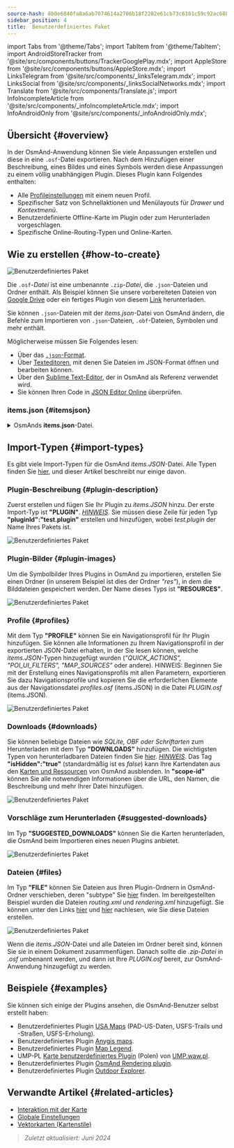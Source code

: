 ```yaml
---
source-hash: 8b0e6840fa8a6ab7074614a2706b18f2202e61cb73c6101c59c92ac68b75cc73
sidebar_position: 4
title:  Benutzerdefiniertes Paket
---
```

import Tabs from '@theme/Tabs';
import TabItem from '@theme/TabItem';
import AndroidStoreTracker from '@site/src/components/buttons/TrackerGooglePlay.mdx';
import AppleStore from '@site/src/components/buttons/AppleStore.mdx';
import LinksTelegram from '@site/src/components/_linksTelegram.mdx';
import LinksSocial from '@site/src/components/_linksSocialNetworks.mdx';
import Translate from '@site/src/components/Translate.js';
import InfoIncompleteArticle from '@site/src/components/_infoIncompleteArticle.mdx';
import InfoAndroidOnly from '@site/src/components/_infoAndroidOnly.mdx';



## Übersicht {#overview}

In der OsmAnd-Anwendung können Sie viele Anpassungen erstellen und diese in eine `.osf`-Datei exportieren. Nach dem Hinzufügen einer Beschreibung, eines Bildes und eines Symbols werden diese Anpassungen zu einem völlig unabhängigen Plugin. Dieses Plugin kann Folgendes enthalten:

- Alle [Profileinstellungen](../personal/profiles.md) mit einem neuen Profil.
- Spezifischer Satz von Schnellaktionen und Menülayouts für *Drawer* und *Kontextmenü*.
- Benutzerdefinierte Offline-Karte im Plugin oder zum Herunterladen vorgeschlagen.
- Spezifische Online-Routing-Typen und Online-Karten.


## Wie zu erstellen {#how-to-create}

![Benutzerdefiniertes Paket](@site/static/img/plugins/custom/1.jpg)

Die `.osf`-*Datei* ist eine umbenannte `.zip`-*Datei*, die `.json`-Dateien und Ordner enthält. Als Beispiel können Sie unsere vorbereiteten Dateien von [Google Drive](https://drive.google.com/drive/folders/1wDPGThkdRi9_3UrCKROgt49qi-1gM6jk?usp=sharing) oder ein fertiges Plugin von diesem [Link](https://drive.google.com/open?id=1efZ01uAIL27aTQLLoTl8KYH-ts_WSRSe) herunterladen.

Sie können `.json`-Dateien mit der *items.json*-Datei von OsmAnd ändern, die Befehle zum Importieren von `.json`-Dateien, `.obf`-Dateien, Symbolen und mehr enthält.

Möglicherweise müssen Sie Folgendes lesen:

- Über das [`.json`-Format](https://en.wikipedia.org/wiki/JSON).
- Über [Texteditoren](https://en.wikipedia.org/wiki/List_of_text_editors), mit denen Sie Dateien im JSON-Format öffnen und bearbeiten können.
- Über den [Sublime Text-Editor](https://en.wikipedia.org/wiki/Sublime_Text), der in OsmAnd als Referenz verwendet wird.
- Sie können Ihren Code in [JSON Editor Online](https://jsoneditoronline.org/) überprüfen.


### items.json {#itemsjson}

<details>
<summary> OsmAnds <b>items.json</b>-Datei. </summary>

```
{
   "version":1,
   "items":[

      {
         "type":"PLUGIN",
         "pluginId":"test.plugin",
         "version" : 1,
         "icon": {
             "" : "@plugin-id.png"

         },
         "image": {
             "" :"@plugin-image.webp"
         },
         "name":{
            "":"Test Plugin",
            "ru":"Test Plugin: RU language"
         },
         "description":{
            "":"This package is a test package and displays test information.",
            "ru":"This package is a test package and displays test information. RU language."
         }
      },

      {
         "type":"RESOURCES",
         "pluginId":"test.plugin",
         "file":"res"
      },


      {
         "type":"DOWNLOADS",
         "pluginId":"test.plugin",
         "items":[
            {
               "path":"test",
               "name":{
                  "":"My offline maps",
                  "ru":"RU: My offline maps"
               },
               "icon":{
                  "":"ic_world_globe_dark"
               },
               "header-color":"#002E64",
               "description":{
                  "text":{
                     "":"This package is a collection of online and offline map sources of various types.",
                     "ru":"RU: This package is a collection of online and offline map sources of various types."
                  },
                  "button":[
                     {
                        "":"Telegram chat OsmAnd",
                        "url":"https:\/\/t.me\/OsmAndMaps"
                     }
                  ]
               }
            },
            {
               "scope-id":"offline-maps",
               "path":"test/Waterway",
               "header-color":"#002E64",
               "name":{
                  "":"Waterway",
                  "ru":"RU: waterway"
               },
               "icon":{
                  "":"ic_world_globe_dark"
               },
               "items":[
                  {
                     "name":{
                        "":"Offline Waterway map SA",
                        "ru":"RU: Offline Waterway map SA"
                     },
                     "filename":"waterway.obf.zip",
                     "type":"map",
                     "isHidden":"true",
                     "timestamp":1582994500,
                     "containerSize":28195301,
                     "contentSize":28195301,
                     "description":{
                        "text":{
                           "":"Zoom min: 0<br />Zoom max: 19<br />Countries: SA",
                           "ru":"RU: Zoom min: 0<br />Zoom max: 19<br />Countries: SA"
                        },
                        "image":[
                           "https://drive.google.com/uc?id=16HjUHsSWNgeQI0bmuup9ohpyrg6rWkHH&export=download"
                        ]
                     },
                     "downloadurl":"https://drive.google.com/uc?id=10iP2VZexHtHC0QLhACZ1QoEy-duNN5Wg&export=download",
                     "firstsubname":{
                        "":"Waterway",
                        "ru":"RU: Waterway"
                     },
                     "secondsubname":{
                        "":"",
                        "ru":""
                     }
                }
           ]
        }]
    },

      {
         "type":"PROFILE",
         "pluginId":"test.plugin",
         "file":"bicycle_test.json",
         "appMode":{
            "iconColor":"RED",
            "iconName":"ic_action_motorcycle_dark",
            "locIcon":"BENTLEY",
            "navIcon":"BENTLEY",
            "order":32,
            "parent":"bicycle",
            "stringKey":"bicycle_test",
            "userProfileName" : "Test Prof"
         },
         "prefs" : {
            "drawer_logo": { "" : "@logo.png"},
            "drawer_url" : { "" : "https://osmand.net"},
            "drawer_items" : { "hidden" : ["dashboard"], "order" : ["map_markers", "my_places", "search"] },
            "context_menu_items" : {},
            "configure_map_items" : {},
            "route_service":"OSMAND",
            "renderer":"test-rendering.render.xml",
            "routing_profile":"routing-test.xml/test-car"
        }
      },

      {
         "type":"FILE",
         "pluginId":"test.plugin",
         "subtype" : "rendering_style",
         "file":"\/rendering\/test-rendering.render.xml"
      },

      {
         "type":"FILE",
         "pluginId":"test.plugin",
         "subtype" : "routing_config",
         "file":"\/routing\/routing-test.xml"
      },

      {
         "type":"SUGGESTED_DOWNLOADS",
         "pluginId":"test.plugin",
         "comment-1" : "search-type are latlon (closest by latlon), worldregion (by boundaries if name matches worldRegion downloadName as we do for default types), by default natural order, limit finds first N elements",
         "comment-2" : "predefined scope-id are @type of indexes.xml map, srtm_map, road_map, wikimap, wikivoyage, hillshade, slope, fonts, voice, depth ",
         "comment-3" : "names filters ignore case by name.contains(filterName)",
         "items": [{
             "scope-id" : "test-downloads",
             "limit" : 1,
             "search-type" : "latlon"
         }, {
             "scope-id" : "road_map",
             "names" : [
                 "Poland_lesser-poland_europe_2.obf.zip", "netherlands_noord-holland_europe"]
         }, {
             "scope-id" : "wikimap",
             "search-type" : "worldregion"
         }]
      },

      {
         "type":"NAVIGATION_ICONS",
         "pluginId":"test.plugin",
         "items" : [{
            "locationIcon": {
                 "" : "@bentley-car.png"
            },
            "locationIconId": "BENTLEY",
            "navigationIcon": {
                 "" : "@bentley-car-moving.png"
            },
            "navigationIconId": "BENTLEY"
         }]
      },

      {
         "type":"QUICK_ACTIONS",
         "pluginId":"test.plugin",
         "items": [{
            "name": "Test quick action",
            "actionType": "osmbug.add",
            "params": "{\"dialog\":\"false\",\"message\":\"Message\"}"
          }]
      },

      {
         "type":"POI_UI_FILTERS",
         "pluginId":"test.plugin",
          "items": [{
                "name": "Test Search",
                "filterId": "test_search",
                "acceptedTypes": "{\"sustenance\":[\"bar\",\"alpine_hut\"]}"
            }]
      },

      {
         "type":"MAP_SOURCES",
         "pluginId":"test.plugin",
         "items": [{
            "sql": false,
            "name": "OsmAnd (test)",
            "minZoom": 1,
            "maxZoom": 19,
            "url": "https:\/\/tile.osmand.net\/hd\/{0}\/{1}\/{2}.png",
            "ellipsoid": false,
            "inverted_y": false,
            "timesupported": false,
            "expire": -1,
            "inversiveZoom": false,
            "ext": ".png",
            "tileSize": 512,
            "bitDensity": 8,
            "avgSize": 18000
        }]
      }
   ]
}

```

</details>


## Import-Typen {#import-types}

Es gibt viele Import-Typen für die OsmAnd *items.JSON*-Datei. Alle Typen finden Sie [hier](https://github.com/osmandapp/Osmand/blob/r3.7/OsmAnd/src/net/osmand/plus/settings/backend/SettingsHelper.java#L133), und dieser Artikel beschreibt nur einige davon.

### Plugin-Beschreibung {#plugin-description}

Zuerst erstellen und fügen Sie Ihr Plugin zu *items.JSON* hinzu. Der erste Import-Typ ist **"PLUGIN"**.
   *<u>HINWEIS</u>*. Sie müssen diese Zeile für jeden Typ **"pluginId":"test.plugin"** erstellen und hinzufügen, wobei *test.plugin* der Name Ihres Pakets ist.

   ![Benutzerdefiniertes Paket](@site/static/img/plugins/custom/2.jpg)

### Plugin-Bilder {#plugin-images}

Um die Symbolbilder Ihres Plugins in OsmAnd zu importieren, erstellen Sie einen Ordner (in unserem Beispiel ist dies der Ordner *"res"*), in dem die Bilddateien gespeichert werden. Der Name dieses Typs ist **"RESOURCES"**.

   ![Benutzerdefiniertes Paket](@site/static/img/plugins/custom/4.jpg)


### Profile {#profiles}

Mit dem Typ **"PROFILE"** können Sie ein Navigationsprofil für Ihr Plugin hinzufügen. Sie können alle Informationen zu Ihrem Navigationsprofil in der exportierten JSON-Datei erhalten, in der Sie lesen können, welche *items.JSON*-Typen hinzugefügt wurden (*"QUICK_ACTIONS", "POI_UI_FILTERS", "MAP_SOURCES"* oder andere).
HINWEIS: Beginnen Sie mit der Erstellung eines Navigationsprofils mit allen Parametern, exportieren Sie dazu Navigationsprofile und kopieren Sie die erforderlichen Elemente aus der Navigationsdatei *profiles.osf* (items.JSON) in die Datei *PLUGIN.osf* (items.JSON).

   ![Benutzerdefiniertes Paket](@site/static/img/plugins/custom/6.jpg)

### Downloads {#downloads}

Sie können beliebige Dateien wie *SQLite, OBF oder Schriftarten* zum Herunterladen mit dem Typ **"DOWNLOADS"** hinzufügen. Die wichtigsten Typen von herunterladbaren Dateien finden Sie [hier](https://github.com/osmandapp/Osmand/blob/master/OsmAnd/src/net/osmand/plus/download/DownloadActivityType.java#L33).
   *<u>HINWEIS</u>*. Das Tag **"isHidden":"true"** (standardmäßig ist es *false*) kann Ihre Kartendaten aus den [Karten und Ressourcen](../personal/maps-resources.md#local) von OsmAnd ausblenden. In **"scope-id"** können Sie alle notwendigen Informationen über die URL, den Namen, die Beschreibung und mehr Ihrer Datei hinzufügen.

   ![Benutzerdefiniertes Paket](@site/static/img/plugins/custom/3.jpg)

### Vorschläge zum Herunterladen {#suggested-downloads}

Im Typ **"SUGGESTED_DOWNLOADS"** können Sie die Karten herunterladen, die OsmAnd beim Importieren eines neuen Plugins anbietet.

   ![Benutzerdefiniertes Paket](@site/static/img/plugins/custom/7.jpg)

### Dateien {#files}

Im Typ **"FILE"** können Sie Dateien aus Ihren Plugin-Ordnern in OsmAnd-Ordner verschieben, deren "subtype" Sie [hier](https://github.com/osmandapp/Osmand/blob/r3.7/OsmAnd/src/net/osmand/plus/settings/backend/SettingsHelper.java#L1312) finden. Im bereitgestellten Beispiel wurden die Dateien *routing.xml* und *rendering.xml* hinzugefügt. Sie können unter den Links [hier](https://github.com/osmandapp/OsmAnd-resources/blob/master/routing/routing.xml) und [hier](https://github.com/osmandapp/OsmAnd-resources/tree/master/rendering_styles) nachlesen, wie Sie diese Dateien erstellen.

   ![Benutzerdefiniertes Paket](@site/static/img/plugins/custom/8.jpg)

Wenn die *items.JSON*-Datei und alle Dateien im Ordner bereit sind, können Sie sie in einem Dokument zusammenfügen. Danach sollte die *.zip-Datei* in *.osf* umbenannt werden, und dann ist Ihre *PLUGIN.osf* bereit, zur OsmAnd-Anwendung hinzugefügt zu werden.


## Beispiele {#examples}

Sie können sich einige der Plugins ansehen, die OsmAnd-Benutzer selbst erstellt haben:

 - Benutzerdefiniertes Plugin [USA Maps](https://osmand.net/uploads/plugins/us.maps/2/us.maps-2.osf) (PAD-US-Daten, USFS-Trails und -Straßen, USFS-Erholung).
 - Benutzerdefiniertes Plugin [Anygis maps](https://osmand.net/uploads/plugins/ru.anygis.plugin/2/ru.anygis.plugin-2.osf).
 - Benutzerdefiniertes Plugin [Map Legend](https://osmand.net/uploads/plugins/legend.plugin/1/legend.plugin-1.osf).
 - UMP-PL [Karte benutzerdefiniertes Plugin](https://osmand.net/uploads/plugins/UMP_map.plugin/1/UMP_map.plugin-1.osf) (Polen) von [UMP.waw.pl](https://ump.waw.pl/).
 - Benutzerdefiniertes Plugin [OsmAnd Rendering plugin](https://osmand.net/uploads/plugins/osmand.rendering.plugin/1/osmand.rendering.plugin-1.osf).
 - Benutzerdefiniertes Plugin [Outdoor Explorer](https://osmand.net/uploads/plugins/outdoor-explorer.plugin/1/outdoor-explorer.plugin-1.osf).


## Verwandte Artikel {#related-articles}

- [Interaktion mit der Karte](../../user/map/interact-with-map.md)
- [Globale Einstellungen](../../user/personal/global-settings.md)
- [Vektorkarten (Kartenstile)](../../user/map/vector-maps.md)

 > *Zuletzt aktualisiert: Juni 2024*